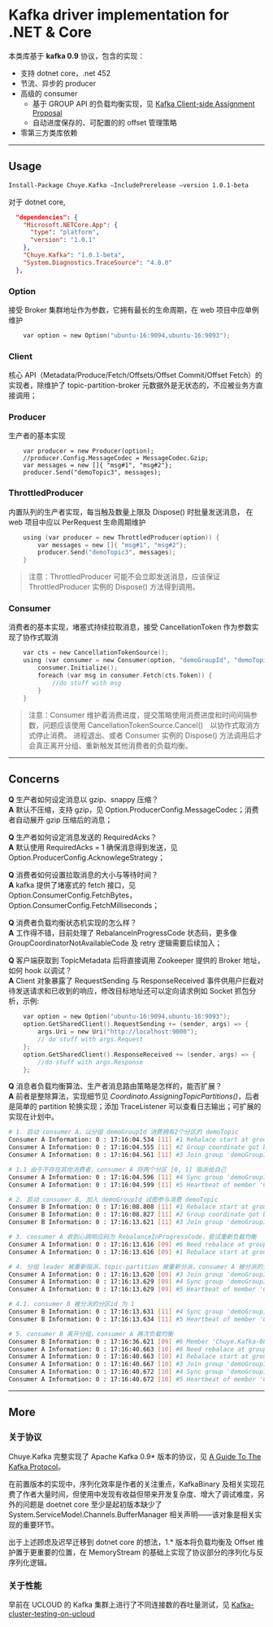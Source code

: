 ﻿# Kafka driver implementation for .NET & Core

本类库基于 **kafka 0.9** 协议，包含的实现：

* 支持 dotnet core，.net 452
* 节流、异步的 producer
* 高级的 consumer
    * 基于 GROUP API 的负载均衡实现，见 [Kafka Client-side Assignment Proposal](https://cwiki.apache.org/confluence/display/KAFKA/Kafka+Client-side+Assignment+Proposal) 
    * 自动进度保存的、可配置的的 offset 管理策略
* 零第三方类库依赖

----

## Usage

```bash
Install-Package Chuye.Kafka –IncludePrerelease –version 1.0.1-beta
```

对于 dotnet core,

```json
  "dependencies": {
    "Microsoft.NETCore.App": {
      "type": "platform",
      "version": "1.0.1"
    },
    "Chuye.Kafka": "1.0.1-beta",
    "System.Diagnostics.TraceSource": "4.0.0"    
  },
```

### Option
接受 Broker 集群地址作为参数，它拥有最长的生命周期，在 web 项目中应单例维护

```c
    var option = new Option("ubuntu-16:9094,ubuntu-16:9093");
```

### Client
核心 API（Metadata/Produce/Fetch/Offsets/Offset Commit/Offset Fetch）的实现者，除维护了 topic-partition-broker 元数据外是无状态的，不应被业务方直接调用；

### Producer
生产者的基本实现

```
    var producer = new Producer(option);
    //producer.Config.MessageCodec = MessageCodec.Gzip;
    var messages = new []{ "msg#1", "msg#2"};
    producer.Send("demoTopic3", messages);
```

### ThrottledProducer
内置队列的生产者实现，每当触及数量上限及 Dispose() 时批量发送消息， 在 web 项目中应以 PerRequest 生命周期维护

```c
    using (var producer = new ThrottledProducer(option)) {
        var messages = new []{ "msg#1", "msg#2"};
        producer.Send("demoTopic3", messages);
    }
```

> 注意：ThrottledProducer 可能不会立即发送消息，应该保证 ThrottledProducer 实例的 Dispose() 方法得到调用。

### Consumer
消费者的基本实现，堵塞式持续拉取消息，接受 CancellationToken 作为参数实现了协作式取消

```c
    var cts = new CancellationTokenSource();
    using (var consumer = new Consumer(option, "demoGroupId", "demoTopic")) {
        consumer.Initialize();
        foreach (var msg in consumer.Fetch(cts.Token)) {
            //do stuff with msg
        }
    }
```

> 注意：Consumer 维护着消费进度，提交策略使用消费进度和时间间隔参数，问题应该使用 CancellationTokenSource.Cancel()　以协作式取消方式停止消费。
> 进程退出、或者 Consumer 实例的 Dispose() 方法调用后才会真正离开分组、重新触发其他消费者的负载均衡。

----

## Concerns

**Q** 生产者如何设定消息以 gzip、snappy 压缩？  
**A** 默认不压缩，支持 gzip，见 Option.ProducerConfig.MessageCodec；消费者自动展开 gzip 压缩后的消息；

**Q** 生产者如何设定消息发送的 RequiredAcks？  
**A** 默认使用 RequiredAcks = 1 确保消息得到发送，见 Option.ProducerConfig.AcknowlegeStrategy；

**Q** 消费者如何设置拉取消息的大小与等待时间？  
**A** kafka 提供了堵塞式的 fetch 接口，见 Option.ConsumerConfig.FetchBytes，Option.ConsumerConfig.FetchMilliseconds；

**Q** 消费者负载均衡状态机实现的怎么样？  
**A** 工作得不错，目前处理了 RebalanceInProgressCode 状态码，更多像 GroupCoordinatorNotAvailableCode 及 retry 逻辑需要后续加入；

**Q** 客户端获取到 TopicMetadata 后将直接调用 Zookeeper 提供的 Broker 地址，如何 hook 以调试？  
**A** Client 对象暴露了 RequestSending 与 ResponseReceived 事件供用户拦截对待发送请求和已收到的响应，修改目标地址还可以定向请求例如 Socket 抓包分析，示例:

```c
    var option = new Option("ubuntu-16:9094,ubuntu-16:9093");
    option.GetSharedClient().RequestSending += (sender, args) => {
        args.Uri = new Uri("http://localhost:9000");
        // do stuff with args.Request
    };
    option.GetSharedClient().ResponseReceived += (sender, args) => {
        //do stuff with args.Response
    };
```

**Q** 消息者负载均衡算法、生产者消息路由策略是怎样的，能否扩展？  
**A** 前者是整除算法，实现细节见 *Coordinato.AssigningTopicPartitions()*，后者是简单的 partition 轮换实现；添加 TraceListener 可以查看日志输出；可扩展的实现在计划中。

```bash
# 1. 启动 consumer A，以分组 demoGroupId 消费拥有2个分区的 demoTopic
Consumer A Information: 0 : 17:16:04.534 [11] #1 Rebalace start at group 'demoGroupId'
Consumer A Information: 0 : 17:16:04.555 [11] #2 Group coordinate got broker http://ubuntu-16:9094/ at group 'demoGroupId'
Consumer A Information: 0 : 17:16:04.561 [11] #3 Join group 'demoGroupId', assigning topic and partitions as leader

# 1.1 由于不存在其他消费者，consumer A 将两个分区 [0, 1] 指派给自己
Consumer A Information: 0 : 17:16:04.596 [11] #4 Sync group 'demoGroupId', Member 'Chuye.Kafka-e0418c7f-4d34-4889-a1b5-4500977e8902' dispathced Topic 'demoTopic'(0|1)
Consumer A Information: 0 : 17:16:04.599 [11] #5 Heartbeat of member 'Chuye.Kafka-e0418c7f-4d34-4889-a1b5-4500977e8902' at group 'demoGroupId'

# 2. 启动 consumer B, 加入 demoGroupId 试图参与消费 demoTopic
Consumer B Information: 0 : 17:16:08.808 [11] #1 Rebalace start at group 'demoGroupId'
Consumer B Information: 0 : 17:16:08.827 [11] #2 Group coordinate got broker http://ubuntu-16:9094/ at group 'demoGroupId'
Consumer B Information: 0 : 17:16:13.621 [11] #3 Join group 'demoGroupId', waiting for assingments as follower

# 3. consumer A 收到心跳响应码为 RebalanceInProgressCode，尝试重新负载均衡
Consumer A Information: 0 : 17:16:13.616 [09] #6 Need rebalace at group 'demoGroupId' for 'RebalanceInProgressCode'
Consumer A Information: 0 : 17:16:13.616 [09] #1 Rebalace start at group 'demoGroupId'

# 4. 分组 leader 被重新指派，topic-partition 被重新分派，consumer A 被分派的分区id 为 0 
Consumer A Information: 0 : 17:16:13.620 [09] #3 Join group 'demoGroupId', assigning topic and partitions as leader
Consumer A Information: 0 : 17:16:13.629 [09] #4 Sync group 'demoGroupId', Member 'Chuye.Kafka-e0418c7f-4d34-4889-a1b5-4500977e8902' dispathced Topic 'demoTopic'(0)
Consumer A Information: 0 : 17:16:13.629 [09] #5 Heartbeat of member 'Chuye.Kafka-e0418c7f-4d34-4889-a1b5-4500977e8902' at group 'demoGroupId'

# 4.1. consumer B 被分派的分区id 为 1
Consumer B Information: 0 : 17:16:13.631 [11] #4 Sync group 'demoGroupId', Member 'Chuye.Kafka-08516ce2-6d21-452a-8782-64d0928ddae1' dispathced Topic 'demoTopic'(1)
Consumer B Information: 0 : 17:16:13.634 [11] #5 Heartbeat of member 'Chuye.Kafka-08516ce2-6d21-452a-8782-64d0928ddae1' at group 'demoGroupId'

# 5. consumer B 离开分组，consumer A 再次负载均衡
Consumer B Information: 0 : 17:16:36.621 [09] #6 Member 'Chuye.Kafka-08516ce2-6d21-452a-8782-64d0928ddae1' leave group 'demoGroupId'
Consumer A Information: 0 : 17:16:40.663 [10] #6 Need rebalace at group 'demoGroupId' for 'RebalanceInProgressCode'
Consumer A Information: 0 : 17:16:40.663 [10] #1 Rebalace start at group 'demoGroupId'
Consumer A Information: 0 : 17:16:40.667 [10] #3 Join group 'demoGroupId', assigning topic and partitions as leader
Consumer A Information: 0 : 17:16:40.672 [10] #4 Sync group 'demoGroupId', Member 'Chuye.Kafka-e0418c7f-4d34-4889-a1b5-4500977e8902' dispathced Topic 'demoTopic'(0|1)
Consumer A Information: 0 : 17:16:40.672 [10] #5 Heartbeat of member 'Chuye.Kafka-e0418c7f-4d34-4889-a1b5-4500977e8902' at group 'demoGroupId'
```

----

## More

### 关于协议

Chuye.Kafka 完整实现了 Apache Kafka 0.9* 版本的协议，见 [A Guide To The Kafka Protocol](https://cwiki.apache.org/confluence/display/KAFKA/A+Guide+To+The+Kafka+Protocol#AGuideToTheKafkaProtocol-TheAPIs)。

在前置版本的实现中，序列化效率是作者的关注重点，KafkaBinary 及相关实现花费了作者大量时间，但使用中发现有收益但带来开发复杂度、增大了调试难度，另外的问题是 doetnet core 至少是起初版本缺少了 System.ServiceModel.Channels.BufferManager 相关声明——该对象是相关实现的重要环节。

出于上述顾虑及迟早迁移到 dotnet core 的想法，1.* 版本将负载均衡及 Offset 维护置于更重要的位置，在 MemoryStream 的基础上实现了协议部分的序列化与反序列化逻辑。

### 关于性能

早前在 UCLOUD 的 Kafka 集群上进行了不同连接数的吞吐量测试，见 [Kafka-cluster-testing-on-ucloud](doc/Kafka-cluster-testing-on-ucloud.md)
